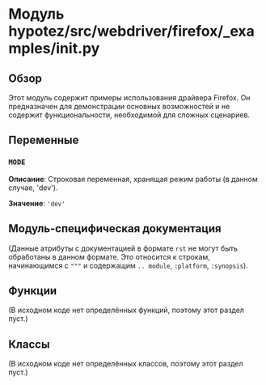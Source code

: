 # Модуль hypotez/src/webdriver/firefox/_examples/__init__.py

## Обзор

Этот модуль содержит примеры использования драйвера Firefox.  Он предназначен для демонстрации основных возможностей и не содержит функциональности, необходимой для сложных сценариев.

## Переменные

### `MODE`

**Описание**: Строковая переменная, хранящая режим работы (в данном случае, 'dev').

**Значение**: `'dev'`


## Модуль-специфическая документация

(Данные атрибуты  с документацией в формате `rst` не могут быть обработаны в данном формате. Это относится к строкам, начинающимся с `"""` и содержащим `.. module`, `:platform`, `:synopsis`).


## Функции

(В исходном коде нет определённых функций, поэтому этот раздел пуст.)


## Классы

(В исходном коде нет определённых классов, поэтому этот раздел пуст.)